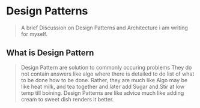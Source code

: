 # Design Patterns
> A brief Discussion on Design Patterns and Architecture i am writing for myself.

## What is Design Pattern
> Design Pattern are solution to commonly occuring problems
They do not contain answers like algo where there is detailed to do list of what to be done how to be done.
Rather, they are much like 
    Algo may be like heat milk, and tea together and later add Sugar and Stir at low temp till boining.
    Design Patterns are like advice much like adding cream to sweet dish renders it better.